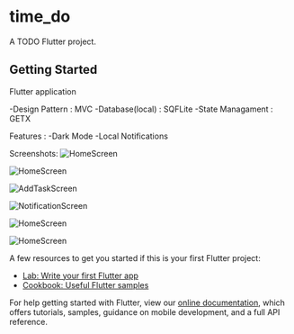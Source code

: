 # time_do



A  TODO Flutter project.

## Getting Started
Flutter application

-Design Pattern : MVC
-Database(local) : SQFLite
-State Managament : GETX

Features :
-Dark Mode
-Local Notifications

Screenshots:
![HomeScreen](https://drive.google.com/file/d/1SZ1akofXPPoKOBjToRPU4VgkQuPwK8Re/view?usp=sharing)

![HomeScreen](blob:https://web.whatsapp.com/bc416cfd-1ed7-4b76-b736-27f0379300a9)

![AddTaskScreen](blob:https://web.whatsapp.com/430a41ec-e812-45af-bc8a-628060b3f274)

![NotificationScreen](blob:https://web.whatsapp.com/a8eb32cf-4e9a-42e8-a274-f6ace6a33984)

![HomeScreen](blob:https://web.whatsapp.com/231481bc-4e21-4abe-90c4-f49fb6decc58)

![HomeScreen](blob:https://web.whatsapp.com/e7148501-9812-4f49-80e9-981b381e0217)

A few resources to get you started if this is your first Flutter project:

- [Lab: Write your first Flutter app](https://flutter.dev/docs/get-started/codelab)
- [Cookbook: Useful Flutter samples](https://flutter.dev/docs/cookbook)

For help getting started with Flutter, view our
[online documentation](https://flutter.dev/docs), which offers tutorials,
samples, guidance on mobile development, and a full API reference.
